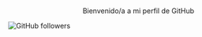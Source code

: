 ###

<div align="center">  
    Bienvenido/a a mi perfil de GitHub 
</div>

![GitHub followers](https://img.shields.io/github/followers/KeimaSenpai)
